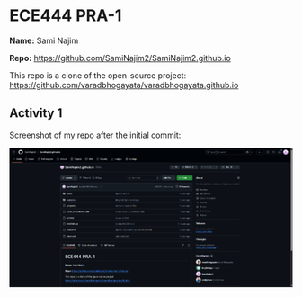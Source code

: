 # ECE444 PRA-1 

**Name:** Sami Najim

**Repo:** https://github.com/SamiNajim2/SamiNajim2.github.io

This repo is a clone of the open-source project:  
https://github.com/varadbhogayata/varadbhogayata.github.io

## Activity 1
Screenshot of my repo after the initial commit:

![Activity 1 repo screenshot](readme_images/activity1_repo.png)





